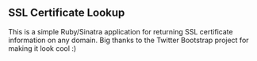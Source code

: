 ## SSL Certificate Lookup

This is a simple Ruby/Sinatra application for returning SSL certificate information on any domain. Big thanks to the Twitter Bootstrap project for making it look cool :)
